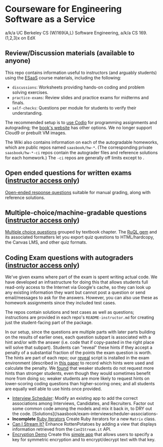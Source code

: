Courseware for Engineering Software as a Service
================================================

a/k/a UC Berkeley CS (W)169(A,L) Software Engineering, a/k/a CS 169.(1,2,3)x on
EdX

## Review/Discussion materials (available to anyone)

This repo contains information useful to instructors (and arguably
students) using the [ESaaS](http://www.saasbook.info) course materials, including the following:
* `discussions`: Worksheets providing hands-on coding and problem solving exercises.
* `practice-exams`: Review slides and practice exams for midterms and finals.
* `self-checks`: Questions per module for students to verify their understanding.

The recommended setup is to [use Codio](https://codio.saasbook.info) for programming assignments and autograding; the [book's website](http://www.saasbook.info/instructors) has other options.  We no longer support Cloud9 or prebuilt VM images.

The Wiki also contains information on each of the autogradable homeworks,
which are public repos named `saasbook/hw-*`.  (The corresponding
private `saasbook/hw-*-ci` repos contain the autograder files and
reference solutions for each homework.)  The `-ci` repos are generally
off limits except to .

## Open ended questions for written exams ([instructor access only](https://www.saasbook.info/instructors))

[Open-ended response questions](/saasbook/open-response-exam-questions) suitable for manual grading, along with reference solutions.

## Multiple-choice/machine-gradable questions ([instructor access only](https://www.saasbook.info/instructors))

[Multiple choice questions](/saasbook/csw169a-quizzes) grouped by textbook chapter.  The [RuQL gem](/saasbook/ruql) and its associated formatters let you export quiz questions to HTML/hardcopy, the Canvas LMS, and other quiz formats.

## Coding Exam questions with autograders ([instructor access only](https://www.saasbook.info/instructors))

We've given exams where part of the exam is spent writing actual code. We have developed an infrastructure for doing this that allows students full read-only access to the Internet via Google's cache, so they can look up any existing information they want but cannot post a question or send email/messages to ask for the answers.  However, you can also use these as homework assignments since they included test cases.

The repos contain solutions and test cases as well as questions; instructions are provided in each repo's `README-instructor.md` for creating just the student-facing part of the package.

In our setup, since the questions are multiple parts with later parts building on the results of earlier ones, each question subpart is associated with a hint and/or with the answer (i.e. code that if copy-pasted in the right place will solve that subpart).  Students can "reveal" these hints if they accept a penalty of a substantial fraction of the points the exam question is worth.  The hints are part of each repo; our [reveal](/saasbook/reveal) script is installed in the exam environment (described in [this paper]((https://dl.acm.org/authorize?N680620)) to record which hints were used and calculate the penalty.  We [found](https://dl.acm.org/authorize?N680629) that weaker students do not request more hints than stronger students, even though they would sometimes benefit more from doing so; weaker students are more likely to request hints on lower-scoring coding questions than higher-scoring ones; and all students are equally well able to use hints once provided.

* [Interview Scheduler](/saasbook/exam-interviewscheduler-associations): Modify an existing app to add the correct associations among Interviews, Candidates, and Recruiters.  Factor out some common code among the models and mix it back in, to DRY out the code. [Solutions](/saasbook/exam-interviewscheduler-associations-
* **Incomplete** [Ruby Iterators](/saasbook/exam-ruby-iterators) Create Ruby iterators for a new `Matrix` class.
* [Can I Stream It?](/saasbook/exam-rottenpotatoes-canistreamit) Enhance RottenPotatoes by adding a view that displays information retrieved from the `CanIStream.it` API.
*  [Encryption Demo](/saasbook/exam-encrypty) Create this [simple app](https://encrypty.herokuapp.com) that allows users to specify a key for symmetric encryption and to encrypt/decrypt text with that key.
